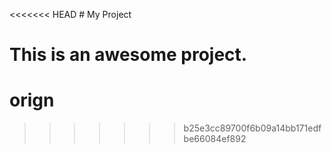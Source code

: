 <<<<<<< HEAD
﻿# My Project

This is an awesome project.
=======
# orign
>>>>>>> b25e3cc89700f6b09a14bb171edfbe66084ef892

